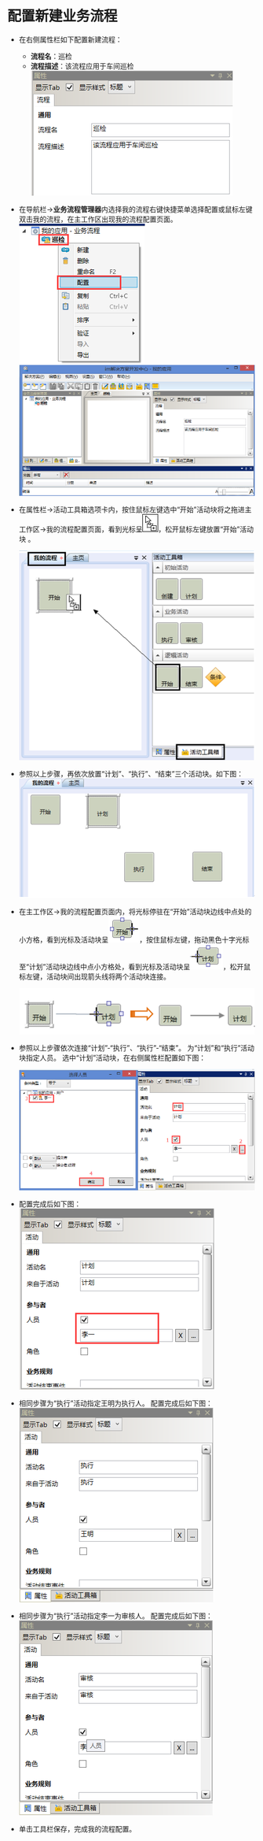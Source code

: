 # 配置新建业务流程
* 在右侧属性栏如下配置新建流程：

  * **流程名**：巡检
  * **流程描述**：该流程应用于车间巡检
  ![](./images/新建流程.png)

* 在导航栏→**业务流程管理器**内选择我的流程右键快捷菜单选择配置或鼠标左键双击我的流程，在主工作区出现我的流程配置页面。
  ![](./images/配置业务流程.png)
   ![](./images/配置业务流程1.png)

* 在属性栏→活动工具箱选项卡内，按住鼠标左键选中“开始”活动块将之拖进主工作区→我的流程配置页面，看到光标呈![](./images/拖拽流程.png)，松开鼠标左键放置“开始”活动块 。

  ![](./images/流程开始.png)

* 参照以上步骤，再依次放置“计划”、“执行”、“结束”三个活动块。如下图：
  ![](./images/新建流程节点.png)

* 在主工作区→我的流程配置页面内，将光标停驻在“开始”活动块边线中点处的小方格，看到光标及活动块呈![](./images/开始.png)，按住鼠标左键，拖动黑色十字光标至“计划”活动块边线中点小方格处，看到光标及活动块呈![](./images/计划.png)，松开鼠标左键，活动块间出现箭头线将两个活动块连接。

  ![](./images/节点连接.png)

* 参照以上步骤依次连接“计划”-“执行”、“执行”-“结束”。
为“计划”和“执行”活动块指定人员。
选中“计划”活动块，在右侧属性栏配置如下图：

  ![](./images/计划人员配置.png)

* 配置完成后如下图：
  ![](./images/计划人员配置1.png)

* 相同步骤为“执行”活动指定王明为执行人。
配置完成后如下图：
  ![](./images/执行人员配置.png)

* 相同步骤为“执行”活动指定李一为审核人。
配置完成后如下图：
  ![](./images/审核人员配置.png)

* 单击工具栏保存，完成我的流程配置。